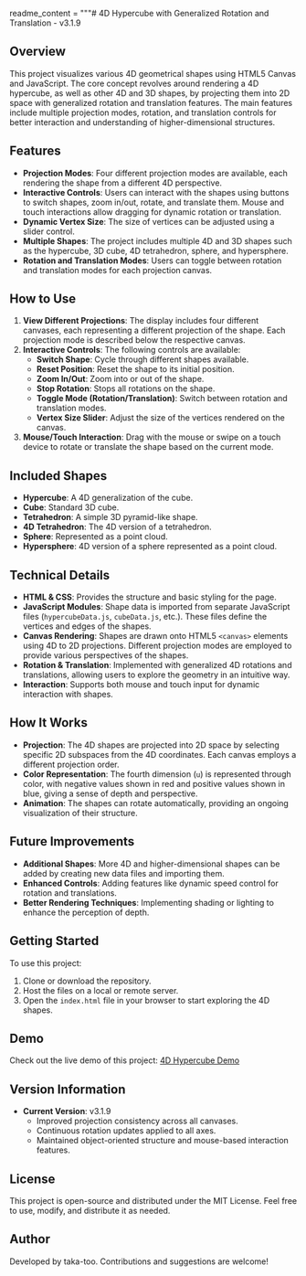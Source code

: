 readme_content = """# 4D Hypercube with Generalized Rotation and Translation - v3.1.9

## Overview
This project visualizes various 4D geometrical shapes using HTML5 Canvas and JavaScript. The core concept revolves around rendering a 4D hypercube, as well as other 4D and 3D shapes, by projecting them into 2D space with generalized rotation and translation features. The main features include multiple projection modes, rotation, and translation controls for better interaction and understanding of higher-dimensional structures.

## Features
- **Projection Modes**: Four different projection modes are available, each rendering the shape from a different 4D perspective.
- **Interactive Controls**: Users can interact with the shapes using buttons to switch shapes, zoom in/out, rotate, and translate them. Mouse and touch interactions allow dragging for dynamic rotation or translation.
- **Dynamic Vertex Size**: The size of vertices can be adjusted using a slider control.
- **Multiple Shapes**: The project includes multiple 4D and 3D shapes such as the hypercube, 3D cube, 4D tetrahedron, sphere, and hypersphere.
- **Rotation and Translation Modes**: Users can toggle between rotation and translation modes for each projection canvas.

## How to Use
1. **View Different Projections**: The display includes four different canvases, each representing a different projection of the shape. Each projection mode is described below the respective canvas.
2. **Interactive Controls**: The following controls are available:
   - **Switch Shape**: Cycle through different shapes available.
   - **Reset Position**: Reset the shape to its initial position.
   - **Zoom In/Out**: Zoom into or out of the shape.
   - **Stop Rotation**: Stops all rotations on the shape.
   - **Toggle Mode (Rotation/Translation)**: Switch between rotation and translation modes.
   - **Vertex Size Slider**: Adjust the size of the vertices rendered on the canvas.
3. **Mouse/Touch Interaction**: Drag with the mouse or swipe on a touch device to rotate or translate the shape based on the current mode.

## Included Shapes
- **Hypercube**: A 4D generalization of the cube.
- **Cube**: Standard 3D cube.
- **Tetrahedron**: A simple 3D pyramid-like shape.
- **4D Tetrahedron**: The 4D version of a tetrahedron.
- **Sphere**: Represented as a point cloud.
- **Hypersphere**: 4D version of a sphere represented as a point cloud.

## Technical Details
- **HTML & CSS**: Provides the structure and basic styling for the page.
- **JavaScript Modules**: Shape data is imported from separate JavaScript files (`hypercubeData.js`, `cubeData.js`, etc.). These files define the vertices and edges of the shapes.
- **Canvas Rendering**: Shapes are drawn onto HTML5 `<canvas>` elements using 4D to 2D projections. Different projection modes are employed to provide various perspectives of the shapes.
- **Rotation & Translation**: Implemented with generalized 4D rotations and translations, allowing users to explore the geometry in an intuitive way.
- **Interaction**: Supports both mouse and touch input for dynamic interaction with shapes.

## How It Works
- **Projection**: The 4D shapes are projected into 2D space by selecting specific 2D subspaces from the 4D coordinates. Each canvas employs a different projection order.
- **Color Representation**: The fourth dimension (`u`) is represented through color, with negative values shown in red and positive values shown in blue, giving a sense of depth and perspective.
- **Animation**: The shapes can rotate automatically, providing an ongoing visualization of their structure.

## Future Improvements
- **Additional Shapes**: More 4D and higher-dimensional shapes can be added by creating new data files and importing them.
- **Enhanced Controls**: Adding features like dynamic speed control for rotation and translations.
- **Better Rendering Techniques**: Implementing shading or lighting to enhance the perception of depth.

## Getting Started
To use this project:
1. Clone or download the repository.
2. Host the files on a local or remote server.
3. Open the `index.html` file in your browser to start exploring the 4D shapes.

## Demo
Check out the live demo of this project: [4D Hypercube Demo](https://taka-too.github.io/4D-Hypercube-demo/)

## Version Information
- **Current Version**: v3.1.9
  - Improved projection consistency across all canvases.
  - Continuous rotation updates applied to all axes.
  - Maintained object-oriented structure and mouse-based interaction features.

## License
This project is open-source and distributed under the MIT License. Feel free to use, modify, and distribute it as needed.

## Author
Developed by taka-too. Contributions and suggestions are welcome!
